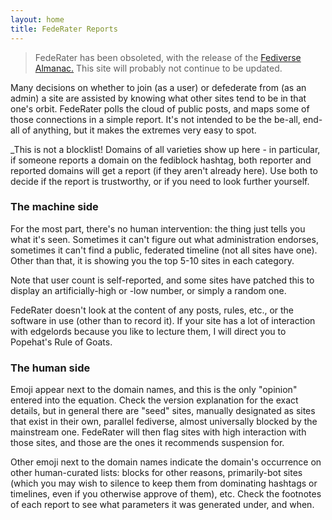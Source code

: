 ```yaml
---
layout: home
title: FedeRater Reports
---
```

> FedeRater has been obsoleted, with the release of the [Fediverse Almanac.](https://www.fediversealmanac.com/docs) This site will probably not continue to be updated.

Many decisions on whether to join (as a user) or defederate from (as an admin) a site are assisted by knowing what other sites tend to be in that one's orbit. FedeRater polls the cloud of public posts, and maps some of those connections in a simple report. It's not intended to be the be-all, end-all of anything, but it makes the extremes very easy to spot.

_This is not a blocklist! Domains of all varieties show up here - in particular, if someone reports a domain on the fediblock hashtag, both reporter and reported domains will get a report (if they aren't already here). Use both to decide if the report is trustworthy, or if you need to look further yourself.

### The machine side

For the most part, there's no human intervention: the thing just tells you what it's seen. Sometimes it can't figure out what administration endorses, sometimes it can't find a public, federated timeline (not all sites have one). Other than that, it is showing you the top 5-10 sites in each category.

Note that user count is self-reported, and some sites have patched this to display an artificially-high or -low number, or simply a random one.

FedeRater doesn't look at the content of any posts, rules, etc., or the software in use (other than to record it). If your site has a lot of interaction with edgelords because you like to lecture them, I will direct you to Popehat's Rule of Goats.

### The human side

Emoji appear next to the domain names, and this is the only "opinion" entered into the equation. Check the version explanation for the exact details, but in general there are "seed" sites, manually designated as sites that exist in their own, parallel fediverse, almost universally blocked by the mainstream one. FedeRater will then flag sites with high interaction with those sites, and those are the ones it recommends suspension for.

Other emoji next to the domain names indicate the domain's occurrence on other human-curated lists: blocks for other reasons, primarily-bot sites (which you may wish to silence to keep them from dominating hashtags or timelines, even if you otherwise approve of them), etc. Check the footnotes of each report to see what parameters it was generated under, and when.
